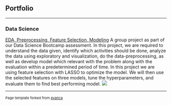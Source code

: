 ## Portfolio

---

### Data Science 

[EDA, Preprocessing, Feature Selection, Modeling](https://www.kaggle.com/code/rheezid/eda-preprocessing-feature-selection-modeling)
A group project as part of our Data Science Bootcamp assessment. In this project, we are required to understand the data given, identify which activities should be done, analyze the data using exploratory and visualization, do the data-preprocessing, as well as develop model which relevant with the problem along with the evaluation within a predetermined period of time.
In this project we are using feature selection with LASSO to optimize the model. We will then use the selected features on three models, tune the hyperparameters, and evaluate them to find best performing model. 
<img src="images/dummy_thumbnail.jpg?raw=true"/>


---
<p style="font-size:11px">Page template forked from <a href="https://github.com/evanca/quick-portfolio">evanca</a></p>
<!-- Remove above link if you don't want to attibute -->

